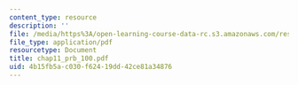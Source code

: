 ```yaml
---
content_type: resource
description: ''
file: /media/https%3A/open-learning-course-data-rc.s3.amazonaws.com/res-6-001-continuum-electromechanics-spring-2009/4b15fb5ac030f62419dd42ce81a34876_chap11_prb_100.pdf
file_type: application/pdf
resourcetype: Document
title: chap11_prb_100.pdf
uid: 4b15fb5a-c030-f624-19dd-42ce81a34876
---
```

